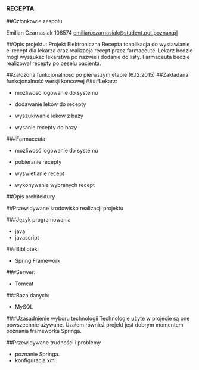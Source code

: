 ### RECEPTA


##Członkowie zespołu

Emilian Czarnasiak 108574 emilian.czarnasiak@student.put.poznan.pl


##Opis projektu:
Projekt Elektroniczna Recepta toaplikacja do wystawianie e-recept dla lekarza oraz realizacja recept przez
farmaceute.
Lekarz bedzie mógł wyszukać lekarstwa po nazwie i dodanie do listy. Farmaceuta bedzie realizował recepty po peselu pacjenta.

##Założona funkcjonalność po pierwszym etapie (6.12.2015)
##Zakładana funkcjonalność wersji końcowej
####Lekarz:

- mozliwosć logowanie do systemu 

- dodawanie leków do recepty

- wyszukiwanie leków z bazy

- wysanie recepty do bazy

###Farmaceuta:

- mozliwosć logowanie do systemu

- pobieranie recepty 

- wyswietlanie recept

- wykonywanie wybranych recept

##Opis architektury

##Przewidywane środowisko realizacji projektu

###Język programowania
- java
- javascript

###Biblioteki

- Spring Framework

###Serwer:

- Tomcat

###Baza danych:

- MySQL

###Uzasadnienie wyboru technologii
Technologie użyte w projecie są one powszechnie używane. Uzałem również projekt jest dobrym momentem poznania frameworka Springa.


##Przewidywane trudności i problemy
- poznanie Springa.
- konfiguracja xml.

